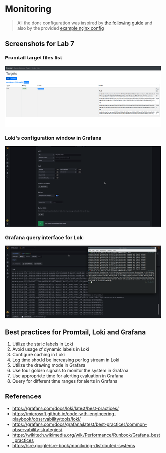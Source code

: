 # Monitoring

> All the done configuration was inspired by [the following guide](https://susi.dev/prometheus-grafana-loki-with-docker-compose)
> and also by the provided [example nginx config](https://github.com/black-rosary/loki-nginx)

## Screenshots for Lab 7

### Promtail target files list

![](pics/1.png)

### Loki's configuration window in Grafana

![](pics/2.png)

### Grafana query interface for Loki

![](pics/3.png)

## Best practices for Promtail, Loki and Grafana

1. Utilize the static labels in Loki
2. Avoid usage of dynamic labels in Loki
3. Configure caching in Loki
4. Log time should be increasing per log stream in Loki
5. Utilize the drawing mode in Grafana
6. Use four golden signals to monitor the system in Grafana
7. Use appropriate time for alerting evaluation in Grafana
8. Query for different time ranges for alerts in Grafana

## References

* <https://grafana.com/docs/loki/latest/best-practices/>
* <https://microsoft.github.io/code-with-engineering-playbook/observability/tools/loki/>
* <https://grafana.com/docs/grafana/latest/best-practices/common-observability-strategies/>
* <https://wikitech.wikimedia.org/wiki/Performance/Runbook/Grafana_best_practices>
* <https://sre.google/sre-book/monitoring-distributed-systems>

